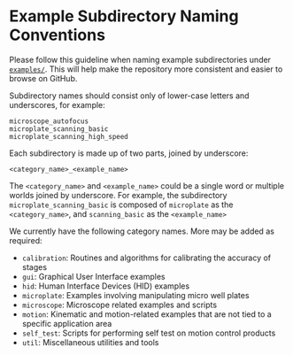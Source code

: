 # Example Subdirectory Naming Conventions

Please follow this guideline when naming example subdirectories under [`examples/`](../examples/).
This will help make the repository more consistent and easier to browse on GitHub.

Subdirectory names should consist only of lower-case letters and underscores, for example:

    microscope_autofocus
    microplate_scanning_basic
    microplate_scanning_high_speed

Each subdirectory is made up of two parts, joined by underscore:

    <category_name>_<example_name>

The `<category_name>` and `<example_name>` could be a single word or multiple worlds joined by underscore.
For example, the subdirectory `microplate_scanning_basic`
is composed of `microplate` as the `<category_name>`, and `scanning_basic` as the `<example_name>`

We currently have the following category names. More may be added as required:

- `calibration`: Routines and algorithms for calibrating the accuracy of stages
- `gui`: Graphical User Interface examples
- `hid`: Human Interface Devices (HID) examples
- `microplate`: Examples involving manipulating micro well plates
- `microscope`: Microscope related examples and scripts
- `motion`: Kinematic and motion-related examples that are not tied to a specific application area
- `self_test`: Scripts for performing self test on motion control products
- `util`: Miscellaneous utilities and tools
